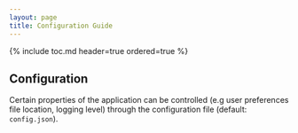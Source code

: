 ```yaml
---
layout: page
title: Configuration Guide
---
```

{% include toc.md header=true ordered=true %}

## Configuration
Certain properties of the application can be controlled (e.g user preferences file location, logging level) through the configuration file (default: `config.json`).
